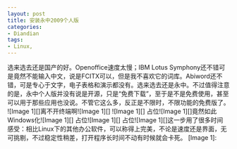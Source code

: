 ```yaml
---
layout: post
title: 安装永中2009个人版
categories:
- Diandian
tags:
- Linux, 
---
```

选来选去还是国产的好。Openoffice速度太慢；IBM Lotus Symphony还不错可是竟然不能输入中文，说是FCITX可以，但是我不喜欢它的词库。Abiword还不错，可是专心于文字，电子表格和演示都没有。选来选去还是永中。不过值得注意的是，永中个人版并没有说是开源，只是“免费下载”，至于是不是免费使用，甚至可以用于那些应用也没说。不管它这么多，反正是不限时，不限功能的免费版了。 !\[Image 1\]\[\]离不开终端啊!\[Image 1\]\[\] !\[Image 1\]\[\] 占位!\[Image 1\]\[\]竟然如此Windows化!\[Image 1\]\[\] 占位!\[Image 1\]\[\] 占位!\[Image 1\]\[\]这一步用了很多时间 感受：相比Linux下的其他办公软件，可以称得上完美，不论是速度还是界面，无可挑剔，不过稳定性稍差，打开程序长时间不动有时候就会卡死。 \[Image 1\]: